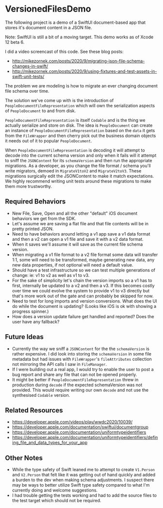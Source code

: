 # VersionedFilesDemo 

The following project is a demo of a SwiftUI document-based app that stores it's document content in a JSON file.

Note: SwiftUI is still a bit of a moving target. This demo works as of Xcode 12 beta 6.

I did a video screencast of this code. See these blog posts:

* http://mikezornek.com/posts/2020/9/migrating-json-file-schema-changes-in-swift/
* http://mikezornek.com/posts/2020/9/using-fixtures-and-test-assets-in-swift-unit-tests/

The problem we are modeling is how to migrate an ever changing document file schema over time.

The solution we've come up with is the introduction of `PeopleDocumentFileRepresentation` which will own the serialization aspects of `PeopleDocument` to and from disk.

`PeopleDocumentFileRepresentation` is itself `Codable` and is the thing we actually serialize and store on disk. The idea is `PeopleDocument` can create an instance of `PeopleDocumentFileRepresentation`  based on the `data` it gets from the `FileWrapper` and then cherry pick out the business domain objects it needs out of it to popular `PeopleDocument`.

When  `PeopleDocumentFileRepresentation` is decoding it will attempt to decode into the current schema version and only when it fails will it attempt to sniff the `JSONContent` for its `schemaVersion` and then run the appropriate migrations. As a developer, as you change the file format / schema you'll write migrators, demoed in `MigrateV1toV2` and `MigrateV2toV3`. These migrations surgically edit the JSONContent to make it match expectations. We highly recommend writing unit tests around these migrations to make them more trustworthy.

## Required Behaviors

* New File, Save, Open and all the other "default" iOS document behaviors we get from the SDK.
* Let's assume we are saving a flat file and that file contents will be in pretty printed JSON. 
* Need to have behaviors around letting a v1 app save a v1 data format and then a v2 can open a v1 file and save it with a v2 data format. 
* When it saves we'll assume it will save as the current file schema version.
* When migrating a v1 file format to a v2 file format some data will transfer 1:1, some will need to be transformed, maybe generating new data, any new data properties, if not optional will need a default value.
* Should have a test infrastructure so we can test multiple generations of change: ie: v1 to v2 as well as v1 to v3.
* For the sake of simplicity let's chain the version imports so a v1 has to first, internally be updated to a v2 and then a v3. If this becomes costly over time we could evolve the system to provide v1 to v3 directly but that's more work out of the gate and can probably be skipped for now.
* Need to test for long imports and version conversions. What does the UI do while the document is updating? (Looks like iOS is ok with showing a progress spinner.)
* How does a version update failure get handled and reported? Does the user have any fallback?

## Future Ideas

* Currently the way we sniff a `JSONContent` for the the `schemaVersion` is rather expensive. I did look into storing the `schemaVersion` in some file metadata but had issues with `FileWrapper`'s `fileAttributes` collection not mirroring the API calls I saw in `FileManager`.
* If I were building out a real app, I would try to enable the user to post a bug report and share any file that can not be opened properly.
* It might be better if `PeopleDocumentFileRepresentation` threw in production during `decode` if the expected schemaVersion was not provided. This would require writing our own `decode` and not use the synthesised `Codable` version.

## Related Resources

* https://developer.apple.com/videos/play/wwdc2020/10039/
* https://developer.apple.com/documentation/swiftui/documentgroup
* https://developer.apple.com/documentation/uniformtypeidentifiers
* https://developer.apple.com/documentation/uniformtypeidentifiers/defining_file_and_data_types_for_your_app

## Other Notes

* While the type safety of Swift leaned me to attempt to create `V1.Person` and `V2.Person` that felt like it was getting out of hand quickly and added a burden to the dev when making schema adjustments. I suspect there may be ways to better utilize Swift type safety compared to what I'm currently doing and welcome suggestions.
* I had trouble getting the tests working and had to add the source files to the test target which should not be required.
